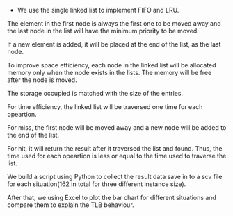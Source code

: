
- We use the single linked list to implement FIFO and LRU. 

The element in the first node is always the first one to be moved away and the last node in the list will have the minimum priority to be moved. 

If a new element is added, it will be placed at the end of the list, as the last node.

To improve space efficiency, each node in the linked list will be allocated memory only when the node exists in the lists. The  memory will be free after the node is moved.

The storage occupied is matched with the size of the entries.

For time efficiency, the linked list will be traversed one time for each opeartion. 

For miss, the first node will be moved away and a new node will be added to the end of the list. 

For hit, it will return the result after it traversed the list and found. Thus, the time used for each opeartion is less or equal to the time used to traverse the list.

We build a script using Python to collect the result data save in to a scv file for each situation(162 in total for three different instance size). 

After that, we using Excel to plot the bar chart for different situations and compare them to explain the TLB behaviour.
